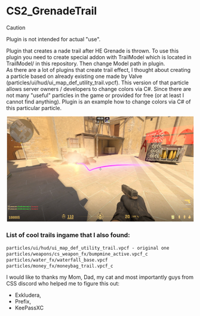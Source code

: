 # CS2_GrenadeTrail
> [!CAUTION]
> Plugin is not intended for actual "use".


Plugin that creates a nade trail after HE Grenade is thrown. To use this plugin you need to create special addon with TrailModel which is located in TrailModel/ in this repository. Then change Model path in plugin.<br>
As there are a lot of plugins that create trail effect, I thought about creating a particle based on already existing one made by Valve (particles/ui/hud/ui_map_def_utility_trail.vpcf). This version of that particle allows server owners / developers to change colors via C#. Since there are not many "useful" particles in the game or provided for free (or at least I cannot find anything). Plugin is an example how to change colors via C# of this particular particle.<br>

<p align="center">
    <img src="image/pic.jpg" width="500">
</p>

### List of cool trails ingame that I also found:
```
particles/ui/hud/ui_map_def_utility_trail.vpcf - original one
particles/weapons/cs_weapon_fx/bumpmine_active.vpcf_c
particles/water_fx/waterfall_base.vpcf
particles/money_fx/moneybag_trail.vpcf_c
```

I would like to thanks my Mom, Dad, my cat and most importantly guys from CSS discord who helped me to figure this out:
- Exkludera,
- Prefix,
- KeePassXC
